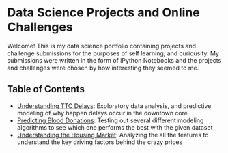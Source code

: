 # Data Science Projects and Online Challenges

Welcome! This is my data science portfolio containing projects and challenge submissions for the purposes of self learning, and curiousity. My submissions were written in the form of iPython Notebooks and the projects and challenges were chosen by how interesting they seemed to me.

## Table of Contents

  - [Understanding TTC Delays](https://github.com/dbnguyen28/DataScience/blob/master/TTC%20Project/Subway_Delay_Analysis.ipynb): Exploratory data analysis, and predictive modeling of why happen delays occur in the downtown core
  - [Predicting Blood Donations](link): Testing out several different modeling algorithms to see which one performs the best with the given dataset
  - [Understanding the Housing Market](link): Analyzing the all the features to understand the key driving factors behind the crazy prices
      
